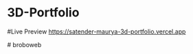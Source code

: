 # 3D-Portfolio

#Live Preview
https://satender-maurya-3d-portfolio.vercel.app

#   b r o b o w e b  
 